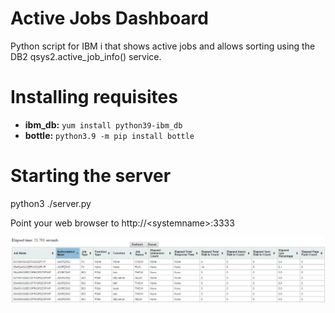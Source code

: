 # Active Jobs Dashboard
Python script for IBM i that shows active jobs and allows sorting
using the DB2 qsys2.active_job_info() service.  

# Installing requisites
  - **ibm_db:** `yum install python39-ibm_db`
  - **bottle:** `python3.9 -m pip install bottle`

# Starting the server 
python3 ./server.py

Point your web browser to http://&lt;systemname&gt;:3333

![screen shot](./screenshot.jpg?raw=true)
